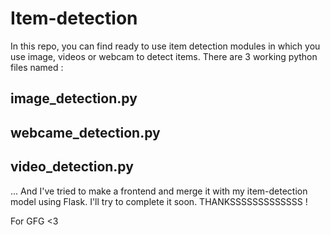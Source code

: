 # Item-detection
In this repo, you can find ready to use item detection modules in which you use image, videos or webcam to detect items.
There are 3 working python files named :
## image_detection.py
## webcame_detection.py 
## video_detection.py 
...
And I've tried to make a frontend and merge it with my item-detection model using Flask. I'll try to complete it soon. 
THANKSSSSSSSSSSSSS !

For GFG <3
